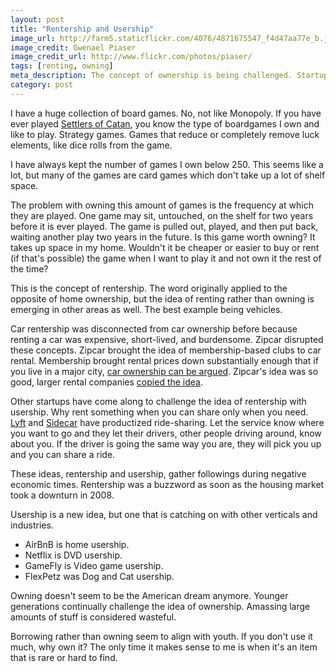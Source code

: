 ```yaml
---
layout: post
title: "Rentership and Usership"
image_url: http://farm5.staticflickr.com/4076/4871675547_f4d47aa77e_b.jpg
image_credit: Gwenael Piaser
image_credit_url: http://www.flickr.com/photos/piaser/
tags: [renting, owning]
meta_description: The concept of ownership is being challenged. Startups are challenging the idea of car ownership.
category: post
---
```


I have a huge collection of board games. No, not like Monopoly. If you have ever played [Settlers of Catan][1], you know the type of boardgames I own and like to play. Strategy games. Games that reduce or completely remove luck elements, like dice rolls from the game.

I have always kept the number of games I own below 250. This seems like a lot, but many of the games are card games which don't take up a lot of shelf space. 

The problem with owning this amount of games is the frequency at which they are played. One game may sit, untouched, on the shelf for two years before it is ever played. The game is pulled out, played, and then put back, waiting another play two years in the future. Is this game worth owning? It takes up space in my home. Wouldn't it be cheaper or easier to buy or rent (if that's possible) the game when I want to play it and not own it the rest of the time?

This is the concept of rentership. The word originally applied to the opposite of home ownership, but the idea of renting rather than owning is emerging in other areas as well. The best example being vehicles.

Car rentership was disconnected from car ownership before because renting a car was expensive, short-lived, and burdensome. Zipcar disrupted these concepts. Zipcar brought the idea of membership-based clubs to car rental. Membership brought rental prices down substantially enough that if you live in a major city, [car ownership can be argued][2]. Zipcar's idea was so good, larger rental companies [copied the idea][5].

Other startups have come along to challenge the idea of rentership with usership. Why rent something when you can share only when you need. [Lyft][3] and [Sidecar][4] have productized ride-sharing. Let the service know where you want to go and they let their drivers, other people driving around, know about you. If the driver is going the same way you are, they will pick you up and you can share a ride.

These ideas, rentership and usership, gather followings during negative economic times. Rentership was a buzzword as soon as the housing market took a downturn in 2008. 

Usership is a new idea, but one that is catching on with other verticals and industries.

* AirBnB is home usership.
* Netflix is DVD usership.
* GameFly is Video game usership.
* FlexPetz was Dog and Cat usership.

Owning doesn't seem to be the American dream anymore. Younger generations continually challenge the idea of ownership. Amassing large amounts of stuff is considered wasteful.

Borrowing rather than owning seem to align with youth. If you don't use it much, why own it? The only time it makes sense to me is when it's an item that is rare or hard to find.

[1]: http://en.wikipedia.org/wiki/The_Settlers_of_Catan "Settlers of Catan"
[2]: http://www.zipcar.com/sf/rates/savings-compare-own
[3]: http://www.lyft.me/
[4]: http://www.side.cr/
[5]: http://www.thestreet.com/story/11278169/1/zipcar-faces-increased-competition.html